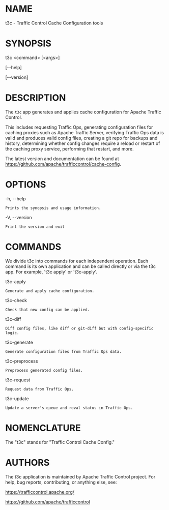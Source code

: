 <!--
    Licensed to the Apache Software Foundation (ASF) under one
    or more contributor license agreements.  See the NOTICE file
    distributed with this work for additional information
    regarding copyright ownership.  The ASF licenses this file
    to you under the Apache License, Version 2.0 (the
    "License"); you may not use this file except in compliance
    with the License.  You may obtain a copy of the License at

      http://www.apache.org/licenses/LICENSE-2.0

    Unless required by applicable law or agreed to in writing,
    software distributed under the License is distributed on an
    "AS IS" BASIS, WITHOUT WARRANTIES OR CONDITIONS OF ANY
    KIND, either express or implied.  See the License for the
    specific language governing permissions and limitations
    under the License.
-->

<!--

  !!!
      This file is both a Github Readme and manpage!
      Please make sure changes appear properly with man,
      and follow man conventions, such as:
      https://www.bell-labs.com/usr/dmr/www/manintro.html

      A primary goal of t3c is to follow POSIX and LSB standards
      and conventions, so it's easy to learn and use by people
      who know Linux and other *nix systems. Providing a proper
      manpage is a big part of that.
  !!!

-->
# NAME

t3c - Traffic Control Cache Configuration tools

# SYNOPSIS

t3c \<command\> [\<args\>]

[\-\-help]

[\-\-version]

# DESCRIPTION

The `t3c` app generates and applies cache configuration for Apache Traffic Control.

This includes requesting Traffic Ops, generating configuration files for caching proxies such as Apache Traffic Server, verifying Traffic Ops data is valid and produces valid config files, creating a git repo for backups and history, determining whether config changes require a reload or restart of the caching proxy service, performing that restart, and more.

The latest version and documentation can be found at https://github.com/apache/trafficcontrol/cache-config.

# OPTIONS

-h, -\-help

    Prints the synopsis and usage information.

-V, -\-version

    Print the version and exit

# COMMANDS

We divide t3c into commands for each independent operation. Each command is its own application and can be called directly or via the t3c app. For example, 't3c apply' or 't3c-apply'.

t3c-apply

    Generate and apply cache configuration.

t3c-check

    Check that new config can be applied.

t3c-diff

    Diff config files, like diff or git-diff but with config-specific logic.

t3c-generate

    Generate configuration files from Traffic Ops data.

t3c-preprocess

    Preprocess generated config files.

t3c-request

    Request data from Traffic Ops.

t3c-update

    Update a server's queue and reval status in Traffic Ops.

# NOMENCLATURE

The "t3c" stands for "Traffic Control Cache Config."

# AUTHORS

The t3c application is maintained by Apache Traffic Control project. For help, bug reports, contributing, or anything else, see:

https://trafficcontrol.apache.org/

https://github.com/apache/trafficcontrol

